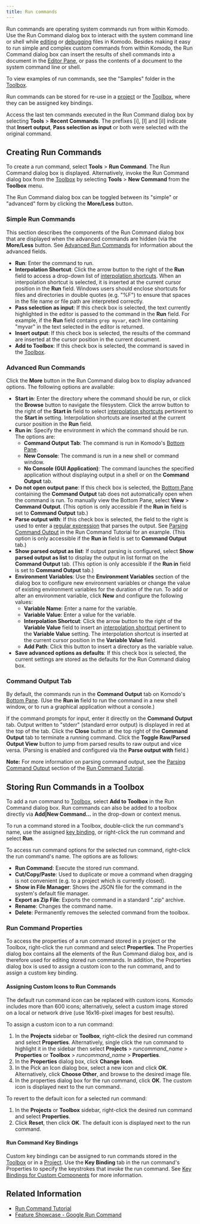 ```yaml
---
title: Run commands
---
```

Run commands are operating system commands run from within Komodo. Use the Run Command dialog box to interact with the system command line or shell while [editing](editor.html) or [debugging](debugger.html) files in Komodo. Besides making it easy to run simple and complex custom commands from within Komodo, the Run Command dialog box can insert the results of shell commands into a document in the [Editor Pane](workspace.html#Editor_Pane), or pass the contents of a document to the system command line or shell.

To view examples of run commands, see the "Samples" folder in the [Toolbox](toolbox.html).

Run commands can be stored for re-use in a [project](project.html) or the [Toolbox](toolbox.html), where they can be assigned key bindings.

Access the last ten commands executed in the Run Command dialog box by selecting **Tools** > **Recent Commands**. The prefixes [i], [l] and [il] indicate that **Insert output**, **Pass selection as input** or both were selected with the original command.

<a name="run_create" id="run_create"></a>
## Creating Run Commands

To create a run command, select **Tools** > **Run Command**. The Run Command dialog box is displayed. Alternatively, invoke the Run Command dialog box from the [Toolbox](toolbox.html) by selecting **Tools** > **New Command** from the **Toolbox** menu.

The Run Command dialog box can be toggled between its "simple" or "advanced" form by clicking the **More/Less** button.

<a name="run_simple" id="run_simple"></a>
### Simple Run Commands

This section describes the components of the Run Command dialog box that are displayed when the advanced commands are hidden (via the **More/Less** button. See [Advanced Run Commands](#run_advanced) for information about the advanced fields.

- **Run**: Enter the command to run.
- **Interpolation Shortcut**: Click the arrow button to the right of the **Run** field to access a drop-down list of [interpolation shortcuts](shortcuts.html). When an interpolation shortcut is selected, it is inserted at the current cursor position in the **Run** field. Windows users should enclose shortcuts for files and directories in double quotes (e.g. "%F") to ensure that spaces in the file name or file path are interpreted correctly.
- **Pass selection as input**: If this check box is selected, the text currently highlighted in the editor is passed to the command in the **Run** field. For example, if the **Run** field contains `grep myvar`, each line containing "myvar" in the text selected in the editor is returned.
- **Insert output**: If this check box is selected, the results of the command are inserted at the cursor position in the current document.
- **Add to Toolbox**: If this check box is selected, the command is saved in the [Toolbox](toolbox.html).

<a name="run_advanced" id="run_advanced"></a>
### Advanced Run Commands

Click the **More** button in the Run Command dialog box to display advanced options. The following options are available:

- **Start in**: Enter the directory where the command should be run, or click the **Browse** button to navigate the filesystem. Click the arrow button to the right of the **Start in** field to select [interpolation shortcuts](shortcuts.html) pertinent to the **Start in** setting. Interpolation shortcuts are inserted at the current cursor position in the **Run** field.
- **Run in**: Specify the environment in which the command should be run. The options are:
    - **Command Output Tab**: The command is run in Komodo's [Bottom Pane](workspace.html#Output_Pane).
    - **New Console**: The command is run in a new shell or command window.
    - **No Console (GUI Application)**: The command launches the specified application without displaying output in a shell or on the **Command Output** tab.
- **Do not open output pane**: If this check box is selected, the [Bottom Pane](workspace.html#Output_Pane) containing the **Command Output** tab does not automatically open when the command is run. To manually view the Bottom Pane, select **View** > **Command Output**. (This option is only accessible if the **Run in** field is set to **Command Output** tab.)
- **Parse output with**: If this check box is selected, the field to the right is used to enter a [regular expression](regex-intro.html) that parses the output. See [Parsing Command Output](/tutorial/runcmdtut.html#parse) in the Run Command Tutorial for an example. (This option is only accessible if the **Run in** field is set to **Command Output** tab.)
- **Show parsed output as list**: If output parsing is configured, select **Show parsed output as list** to display the output in list format on the **Command Output** tab. (This option is only accessible if the **Run in** field is set to **Command Output** tab.)
- **Environment Variables**: Use the **Environment Variables** section of the dialog box to configure new environment variables or change the value of existing environment variables for the duration of the run. To add or alter an environment variable, click **New** and configure the following values:
    - **Variable Name**: Enter a name for the variable.
    - **Variable Value**: Enter a value for the variable.
    - **Interpolation Shortcut**: Click the arrow button to the right of the **Variable Value** field to insert an [interpolation shortcut](shortcuts.html) pertinent to the **Variable Value** setting. The interpolation shortcut is inserted at the current cursor position in the **Variable Value** field.
    - **Add Path**: Click this button to insert a directory as the variable value.
- **Save advanced options as defaults**: If this check box is selected, the current settings are stored as the defaults for the Run Command dialog box.

<a name="run_outputtab" id="run_outputtab"></a>
### Command Output Tab

By default, the commands run in the **Command Output** tab on Komodo's [Bottom Pane](workspace.html#Output_Pane). (Use the **Run in** field to run the command in a new shell window, or to run a graphical application without a console.)

If the command prompts for input, enter it directly on the **Command Output** tab. Output written to "stderr" (standard error output) is displayed in red at the top of the tab. Click the **Close** button at the top right of the **Command Output** tab to terminate a running command. Click the **Toggle Raw/Parsed Output View** button to jump from parsed results to raw output and vice versa. (Parsing is enabled and configured via the **Parse output with** field.)

**Note:** For more information on parsing command output, see the [Parsing Command Output](/tutorial/runcmdtut.html#parse) section of the [Run Command Tutorial](/tutorial/runcmdtut.html).

<a name="run_projtool" id="run_projtool"></a>
## Storing Run Commands in a Toolbox

To add a run command to [Toolbox](toolbox.html), select **Add to Toolbox** in the Run Command dialog box. Run commands can also be added to a toolbox directly via **Add|New Command...** in the drop-down or context menus.

To run a command stored in a Toolbox, double-click the run command's name, use the assigned [key binding](prefs.html#Config_Key_Bindings), or right-click the run command and select **Run**.

To access run command options for the selected run command, right-click the run command's name. The options are as follows:

- **Run Command**: Execute the stored run command.
- **Cut/Copy/Paste**: Used to duplicate or move a command when dragging is not convenient (e.g. to a project which is currently closed).
- **Show in File Manager**: Shows the JSON file for the command in the system's default file manager.
- **Export as Zip File**: Exports the command in a standard ".zip" archive.
- **Rename**: Changes the command name.
- **Delete**: Permanently removes the selected command from the toolbox.

<a name="runcmd_props" id="runcmd_props"></a>
### Run Command Properties

To access the properties of a run command stored in a project or the Toolbox, right-click the run command and select **Properties**. The Properties dialog box contains all the elements of the Run Command dialog box, and is therefore used for editing stored run commands. In addition, the Properties dialog box is used to assign a custom icon to the run command, and to assign a custom key binding.

<a name="run_Cust_Icons" id="run_Cust_Icons"></a>
#### Assigning Custom Icons to Run Commands

The default run command icon can be replaced with custom icons. Komodo includes more than 600 icons; alternatively, select a custom image stored on a local or network drive (use 16x16-pixel images for best results).

To assign a custom icon to a run command:

1.  In the **Projects** sidebar or **Toolbox**, right-click the desired run command and select **Properties**. Alternatively, single click the run command to highlight it in the sidebar then select **Projects** > *runcommand_name* > **Properties** or **Toolbox** > *runcommand_name* > **Properties**.
1.  In the **Properties** dialog box, click **Change Icon**.
1.  In the Pick an Icon dialog box, select a new icon and click **OK**. Alternatively, click **Choose Other**, and browse to the desired image file.
1.  In the properties dialog box for the run command, click **OK**. The custom icon is displayed next to the run command.

To revert to the default icon for a selected run command:

1.  In the **Projects** or **Toolbox** sidebar, right-click the desired run command and select **Properties**.
1.  Click **Reset**, then click **OK**. The default icon is displayed next to the run command.

<a name="run_key_bindings" id="run_key_bindings"></a>
#### Run Command Key Bindings

Custom key bindings can be assigned to run commands stored in the [Toolbox](toolbox.html) or in a [Project](project.html). Use the **Key Binding** tab in the run command's Properties to specify the keystrokes that invoke the run command. See [Key Bindings for Custom Components](prefs.html#Config_Key_Bindings) for more information.

## Related Information

- [Run Command Tutorial](/tutorial/runcmdtut.html)
- [Feature Showcase - Google Run Command](/tutorial/tourlet_googrun.html)
